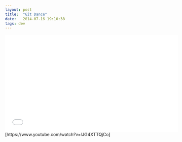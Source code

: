```yaml
---
layout: post
title:  "Git Dance"
date:   2014-07-16 19:10:38
tags: dev
---
```


<iframe width="560" height="315" src="//www.youtube.com/embed/lJG4XTTQjCo" frameborder="0" allowfullscreen></iframe>
[https://www.youtube.com/watch?v=lJG4XTTQjCo]

[https://www.youtube.com/watch?v=lJG4XTTQjCo]: https://www.youtube.com/watch?v=lJG4XTTQjCo
